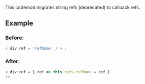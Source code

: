 

This codemod migrates string refs (deprecated) to callback refs.

## Example
### Before:

```ts
< div ref = 'refName' / > ;
```

### After:

```ts
< div ref = { ref => this.refs.refName = ref }
/>
```
